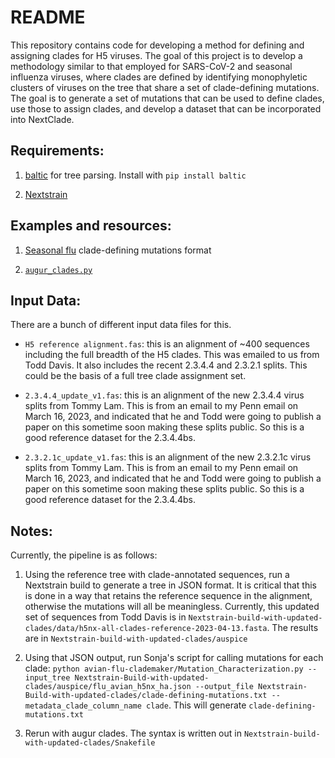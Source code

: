 # README 

This repository contains code for developing a method for defining and assigning clades for H5 viruses. The goal of this project is to develop a methodology similar to that employed for SARS-CoV-2 and seasonal influenza viruses, where clades are defined by identifying monophyletic clusters of viruses on the tree that share a set of clade-defining mutations. The goal is to generate a set of mutations that can be used to define clades, use those to assign clades, and develop a dataset that can be incorporated into NextClade. 

## Requirements: 

1. [baltic](https://github.com/evogytis/baltic) for tree parsing. Install with `pip install baltic`

2. [Nextstrain](https://docs.nextstrain.org/en/latest/install.html)

## Examples and resources:  
1. [Seasonal flu](https://github.com/nextstrain/seasonal-flu/blob/master/config/nextstrain_clades_h3n2_ha.tsv) clade-defining mutations format

2. [`augur_clades.py`](https://github.com/nextstrain/augur/blob/master/augur/clades.py)

## Input Data: 

There are a bunch of different input data files for this. 

* `H5 reference alignment.fas`: this is an alignment of ~400 sequences including the full breadth of the H5 clades. This was emailed to us from Todd Davis. It also includes the recent 2.3.4.4 and 2.3.2.1 splits. This could be the basis of a full tree clade assignment set. 

* `2.3.4.4_update_v1.fas`: this is an alignment of the new 2.3.4.4 virus splits from Tommy Lam. This is from an email to my Penn email on March 16, 2023, and indicated that he and Todd were going to publish a paper on this sometime soon making these splits public. So this is a good reference dataset for the 2.3.4.4bs. 

* `2.3.2.1c_update_v1.fas`: this is an alignment of the new 2.3.2.1c virus splits from Tommy Lam. This is from an email to my Penn email on March 16, 2023, and indicated that he and Todd were going to publish a paper on this sometime soon making these splits public. So this is a good reference dataset for the 2.3.4.4bs. 

## Notes:

Currently, the pipeline is as follows: 

1. Using the reference tree with clade-annotated sequences, run a Nextstrain build to generate a tree in JSON format. It is critical that this is done in a way that retains the reference sequence in the alignment, otherwise the mutations will all be meaningless. Currently, this updated set of sequences from Todd Davis is in `Nextstrain-build-with-updated-clades/data/h5nx-all-clades-reference-2023-04-13.fasta`. The results are in `Nextstrain-build-with-updated-clades/auspice`

2. Using that JSON output, run Sonja's script for calling mutations for each clade: `python avian-flu-clademaker/Mutation_Characterization.py --input_tree Nextstrain-Build-with-updated-clades/auspice/flu_avian_h5nx_ha.json --output_file Nextstrain-Build-with-updated-clades/clade-defining-mutations.txt --metadata_clade_column_name clade`. This will generate `clade-defining-mutations.txt`

3. Rerun with augur clades. The syntax is written out in `Nextstrain-build-with-updated-clades/Snakefile`

